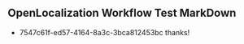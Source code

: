## OpenLocalization Workflow Test MarkDown
* 7547c61f-ed57-4164-8a3c-3bca812453bc thanks!

<!--HONumber=Sep16_HO1-->



